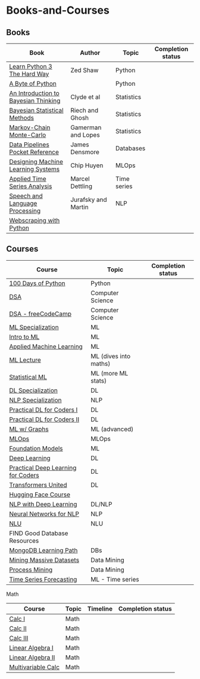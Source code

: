 # Books-and-Courses

## Books

|Book       |Author          |Topic | Completion status|
|-----------|----------------|------|-------|
[Learn Python 3 The Hard Way](https://github.com/ev1lm0rty/Learn_Python3/blob/master/learn-python-3-hard-way.pdf) | Zed Shaw| Python |
[A Byte of Python](https://python.swaroopch.com) | | Python |
[An Introduction to Bayesian Thinking](https://statswithr.github.io/book/) | Clyde et al | Statistics|
[Bayesian Statistical Methods](./_resources/BayesianStatisticalMethods,%20Riech.pdf) | Riech and Ghosh | Statistics |
[Markov-Chain Monte-Carlo](./_resources/MCMC.pdf) | Gamerman and Lopes | Statistics |
[Data Pipelines Pocket Reference](https://www.oreilly.com/library/view/data-pipelines-pocket/9781492087823/)| James Densmore| Databases |
[Designing Machine Learning Systems](https://www.oreilly.com/library/view/designing-machine-learning/9781098107956/)| Chip Huyen| MLOps |
[Applied Time Series Analysis](./_resources/time_series.pdf)| Marcel Dettling| Time series |
[Speech and Language Processing](./_resources/ed3book.pdf)| Jurafsky and Martin| NLP |
[Webscraping with Python](./_resources/Web%20Scraping%20with%20Python%2C%202nd%20Edition.pdf)             						     |                |		|

## Courses

|Course                                                                                                                                                                         |Topic                         | Completion status|
|------------------------------------------------------------------------------------------------------------------------------------------------------ |----------------------------|-------------------------|
|[100 Days of Python](https://www.udemy.com/course/100-days-of-code/) |Python | |
|[DSA](https://www.udacity.com/course/data-structures-and-algorithms-in-python--ud513)                                         | Computer Science    ||
|[DSA - freeCodeCamp](https://www.youtube.com/watch?v=8hly31xKli0)                                         | Computer Science  ||
|[ML Specialization](https://www.coursera.org/specializations/machine-learning-introduction)                                     |ML           		        ||
|[Intro to ML](https://www.udacity.com/course/intro-to-machine-learning--ud120)                                                         |ML                              ||
|[Applied Machine Learning](https://github.com/dair-ai/ML-YouTube-Courses#stanford-cs229-machine-learning)      |ML				||
|[ML Lecture](https://www.youtube.com/playlist?list=PLzrCXlf6ypbxS5OYOY3EN_0u2fDuIT6Gt)				     |ML (dives into maths) ||
|[Statistical ML](https://www.youtube.com/playlist?list=PL05umP7R6ij2XCvrRzLokX6EoHWaGA2cC)			     |ML (more ML stats)	||
|[DL Specialization](https://www.coursera.org/specializations/deep-learning)                                                               |DL                              ||
|[NLP Specialization](https://www.coursera.org/specializations/natural-language-processing)                                     |NLP                            ||
|[Practical DL for Coders I](https://www.youtube.com/playlist?list=PLfYUBJiXbdtSvpQjSnJJ_PmDQB_VyT5iU)	     |DL				||
|[Practical DL for Coders II](https://www.youtube.com/watch?v=_7rMfsA24Ls)							     |DL				||
|[ML w/ Graphs](https://www.youtube.com/playlist?list=PLoROMvodv4rPLKxIpqhjhPgdQy7imNkDn)			     |ML (advanced)		||
|[MLOps](https://www.coursera.org/specializations/natural-language-processing)                                                       |MLOps                        ||
|[Foundation Models](https://www.youtube.com/playlist?list=PL9t0xVFP90GD8hox0KipBkJcLX_C3ja67)		     |ML				||
|[Deep Learning](https://www.youtube.com/playlist?list=PL05umP7R6ij3NTWIdtMbfvX7Z-4WEXRqD)			     | DL				||
|[Practical Deep Learning for Coders](https://course.fast.ai/)                                      | DL       ||
|[Transformers United](https://www.youtube.com/playlist?list=PLoROMvodv4rNiJRchCzutFw5ItR_Z27CM)		     |DL				||
|[Hugging Face Course](https://www.youtube.com/playlist?list=PLo2EIpI_JMQvWfQndUesu0nPBAtZ9gP1o)	     |					||
|[NLP with Deep Learning](https://www.youtube.com/playlist?list=PLoROMvodv4rOSH4v6133s9LFPRHjEmbmJ)    |DL/NLP			||
|[Neural Networks for NLP](https://www.youtube.com/playlist?list=PL8PYTP1V4I8AkaHEJ7lOOrlex-pcxS-XV)	     |NLP				||
|[NLU](https://www.youtube.com/playlist?list=PLoROMvodv4rPt5D0zs3YhbWSZA8Q_DyiJ)				     |NLU				||
|FIND Good Database Resources                                                                                                                               |                                    ||
|[MongoDB Learning Path](https://university.mongodb.com/learning_paths/developer)                                               |DBs                             ||
|[Mining Massive Datasets](https://www.edx.org/course/mining-massive-datasets)                                                     | Data Mining                ||
|[Process Mining](https://www.coursera.org/learn/process-mining#syllabus)             						     |Data Mining                 ||
|[Time Series Forecasting](https://www.tensorflow.org/tutorials/structured_data/time_series#performance_3)             						     |ML - Time series                ||



Math

|Course                                                                                                                                                                         |Topic                         |Timeline      | Completion status|
|------------------------------------------------------------------------------------------------------------------------------------------------------ |----------------------------|----------------|-------------------------|
[Calc I](https://www.edx.org/course/calculus-1a-differentiation)                                                                                   |Math                          |					|
[Calc II](https://www.edx.org/course/calculus-1b-integration)                                                                                       |Math               	       |					|
[Calc III](https://www.edx.org/course/calculus-1c-coordinate-systems-infinite-series)                                                 |Math                          |					|
[Linear Algebra I](https://www.youtube.com/playlist?list=PLZHQObOWTQDPD3MizzM2xVFitgF8hE_ab)                 |Math                          |					|
[Linear Algebra II](https://www.edx.org/course/calculus-1c-coordinate-systems-infinite-series)                                  |Math                           |			|
[Multivariable Calc](https://ocw.mit.edu/courses/18-02sc-multivariable-calculus-fall-2010/)                                        |Math                           |			|
